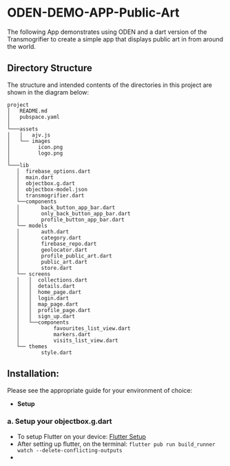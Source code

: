 # ODEN-DEMO-APP-Public-Art

The following App demonstrates using ODEN and a dart version of the Transmogrifier to create a simple app that displays public art in from around the world.

## Directory Structure
The structure and intended contents of the directories in this project are shown in the diagram below:

```
project
│   README.md
│   pubspace.yaml  
│
└───assets
│   │   ajv.js
│   └── images
│         icon.png
│         logo.png      
│
└───lib
   │  firebase_options.dart
   │  main.dart
   │  objectbox.g.dart
   │  objectbox-model.json
   │  transmogrifier.dart
   └──components
   │       back_button_app_bar.dart
   │       only_back_button_app_bar.dart
   │       profile_button_app_bar.dart
   └── models
   │       auth.dart
   │       category.dart
   │       firebase_repo.dart
   │       geolocator.dart
   │       profile_public_art.dart
   │       public_art.dart
   │       store.dart
   └── screens
   │   │  collections.dart
   │   │  details.dart
   │   │  home_page.dart
   │   │  login.dart
   │   │  map_page.dart
   │   │  profile_page.dart
   │   │  sign_up.dart
   │   └──components
   │           favourites_list_view.dart
   │           markers.dart
   │           visits_list_view.dart  
   └── themes
           style.dart
```

## Installation:

Please see the appropriate guide for your environment of choice:

- **Setup**

### a. **Setup** your objectbox.g.dart

- To setup Flutter on your device: [Flutter Setup](https://www.youtube.com/watch?v=ly0hAtV7EBg)
- After setting up flutter, on the terminal: `flutter pub run build_runner watch --delete-conflicting-outputs`
-
